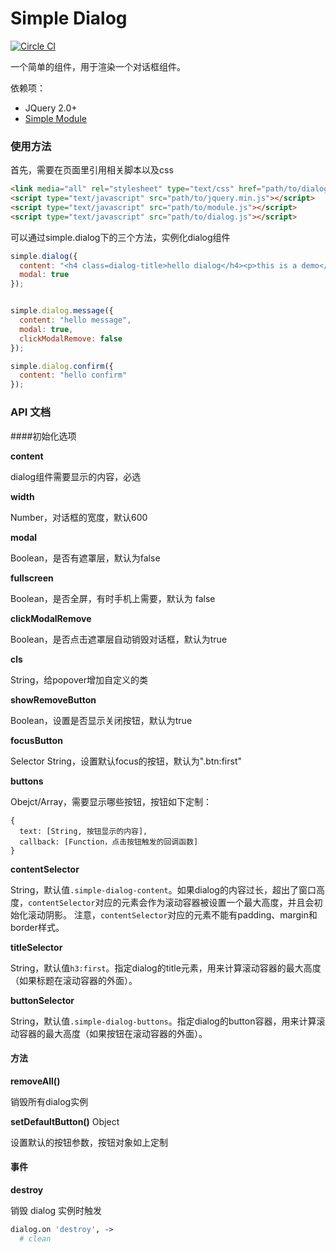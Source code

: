 # Simple Dialog
[![Circle CI](https://circleci.com/gh/mycolorway/simple-dialog.png?style=badge)](https://circleci.com/gh/mycolorway/simple-dialog)

一个简单的组件，用于渲染一个对话框组件。

依赖项：

- JQuery 2.0+
- [Simple Module](https://github.com/mycolorway/simple-module)

### 使用方法
首先，需要在页面里引用相关脚本以及css

```html
<link media="all" rel="stylesheet" type="text/css" href="path/to/dialog.css" />
<script type="text/javascript" src="path/to/jquery.min.js"></script>
<script type="text/javascript" src="path/to/module.js"></script>
<script type="text/javascript" src="path/to/dialog.js"></script>

```

可以通过simple.dialog下的三个方法，实例化dialog组件

```js
simple.dialog({
  content: "<h4 class=dialog-title>hello dialog</h4><p>this is a demo</p>",
  modal: true
});


simple.dialog.message({
  content: "hello message",
  modal: true,
  clickModalRemove: false
});

simple.dialog.confirm({
  content: "hello confirm"
});

```

### API 文档

####初始化选项

__content__

dialog组件需要显示的内容，必选

__width__

Number，对话框的宽度，默认600

__modal__

Boolean，是否有遮罩层，默认为false

__fullscreen__

Boolean，是否全屏，有时手机上需要，默认为 false

__clickModalRemove__

Boolean，是否点击遮罩层自动销毁对话框，默认为true

__cls__

String，给popover增加自定义的类

__showRemoveButton__

Boolean，设置是否显示关闭按钮，默认为true

__focusButton__

Selector String，设置默认focus的按钮，默认为".btn:first"

__buttons__

Obejct/Array，需要显示哪些按钮，按钮如下定制：

```
{
  text: [String, 按钮显示的内容],
  callback: [Function，点击按钮触发的回调函数]
}
```

__contentSelector__

String，默认值`.simple-dialog-content`。如果dialog的内容过长，超出了窗口高度，`contentSelector`对应的元素会作为滚动容器被设置一个最大高度，并且会初始化滚动阴影。
注意，`contentSelector`对应的元素不能有padding、margin和border样式。

__titleSelector__

String，默认值`h3:first`。指定dialog的title元素，用来计算滚动容器的最大高度（如果标题在滚动容器的外面）。

__buttonSelector__

String，默认值`.simple-dialog-buttons`。指定dialog的button容器，用来计算滚动容器的最大高度（如果按钮在滚动容器的外面）。

#### 方法

__removeAll()__

销毁所有dialog实例

__setDefaultButton()__ Object

设置默认的按钮参数，按钮对象如上定制

#### 事件

__destroy__

销毁 dialog 实例时触发

```coffeescript
dialog.on 'destroy', ->
  # clean
```
